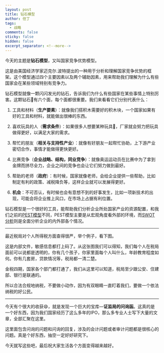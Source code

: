 ```yaml
---
layout: post
title: 钻石模型
author: 但丁
tags:
  - 战略
comments: false
sticky: false
hidden: false
excerpt_separator: <!--more-->
---
```

今天的主题是**钻石模型**，又叫国家竞争优势模型。

这是由美国经济学家迈克尔.波特提出的一种用于分析和理解国家竞争优势的框架。这个模型通过四个主要因素以及两个辅助因素，用来帮助我们理解为什么有些国家会在某些领域特别有竞争力。
<!--more-->

钻石模型就像一颗闪闪发光的钻石，告诉我们为什么有些国家在某些事情上特别厉害。这颗钻石💎有六个面，每个面都很重要。我们来看看它们分别代表什么：

1. 工具和材料（**生产要素**）：就像我们搭积木需要好的积木块，一个国家如果有好的工具和材料，就能做出很棒的东西。
    
2. 喜欢玩具的人（**需求条件**）：如果很多人想要某种玩具🧸，厂家就会努力把玩具做得更好，以满足大家的需求。
    
3. 帮忙的朋友（**相关与支持性产业**）：就像有好朋友一起帮忙协助，上下游产业密切合作，事情才能做得更快更好。
    
4. 比赛竞争（**企业战略、结构，同业竞争**）：就像奥运运动员在比赛中为了拿到金牌而拼尽全力，企业之间的竞争也会让它们努力做到最好。
    
5. 帮助的老师（**政府**）：有时候，国家就像老师，会给企业提供一些帮助，比如制定有利的政策、减税降负等，这样企业就可以发展得更好。
    
6. **机会**：不可否认，有时候也会有意想不到的好事发生，比如一项新技术的出现，可能会将企业推上风口，在市场上占据有利位置。
    

钻石模型是一个很好的工具，能帮助我们分析企业所处国家产业的资源配置，和我们之前的[PEST模型](http://mp.weixin.qq.com/s?__biz=MzkzODIwNjY5Mg==&mid=2247483913&idx=1&sn=77345caaed1c7edcfbeeb8049479dca4&chksm=c282f682f5f57f94d415a9ce88221740d254a1c03d5704623d7fd4c68aa707bc9f0911a362ce&scene=21#wechat_redirect)不同，PEST模型主要是从宏观角度看外部的环境，而[SWOT分析](http://mp.weixin.qq.com/s?__biz=MzkzODIwNjY5Mg==&mid=2247483930&idx=1&sn=988c18c8500055c1cad345560f793056&chksm=c282f691f5f57f87dafb252b472f58713604a8bfce3357a2b7bcfca62f593cc6c4fd024e9496&scene=21#wechat_redirect)则是全面分析企业的内外部各个情况。

------

最近税局对个人所得税方面查得很严，举个例子，看下图。  

这是内部文件，敏感信息都打上码了。从这张图我们可以得知，我们每个人在税局面前可以说都是透明的，你有几个孩子，你家里面每个人叫什么，年龄教育程度如何。你有几套房，贷款情况等，税局都一清二楚。  

金税四期，国家各个部门都打通了，我们从这里可以知道，税局至少跟公安、住建部、银行是联通的。  

所以合法合规地纳税，不要做小动作，因为有双眼睛一直盯着我们，要做一个依法纳税的好公民。

------

今天有个很大的收获😄，就是发现一个巨大的宝库—**证监局的问询函**。这真的是一个好东西，因为我们国家经历了这么多年的IPO，那么多专业人士写下大量的文章，全部汇聚在这里。

这里面包含问询的问题和问询的回复，涉及的会计问题或者审计问题都是很核心的问题。真是个好东西，抽空一定好好研究下。

今天就写这些吧，最后祝大家生活各个方面变得越来越好。  



